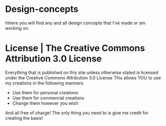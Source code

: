 # Design-concepts

Inhere you will find any and all design concepts that I've made or am working on.

# License | The Creative Commons Attribution 3.0 License
Everything that is published on this site unless otherwise stated is licensed under the Creative Commons Attribution 3.0 License This allows YOU to use my creations in the following manners:

 * Use them for personal creations
 * Use them for commercial creations
 * Change them however you wish
 
And all free of charge! The only thing you need to is give me credit for creating the basis!
